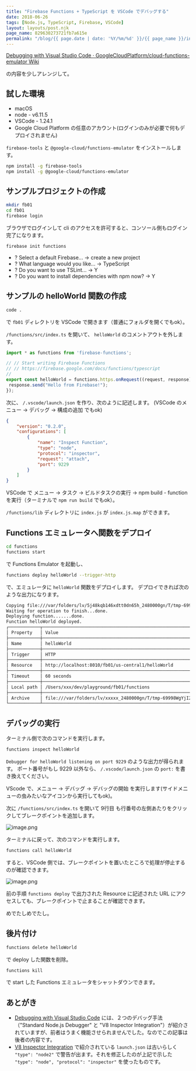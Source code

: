 ```yaml
---
title: "Firebase Functions + TypeScript を VSCode でデバッグする"
date: 2018-06-26
tags: [Node.js, TypeScript, Firebase, VSCode]
layout: layouts/post.njk
page_name: 829630273721fb7a615e
permalink: "/blog/{{ page.date | date: '%Y/%m/%d' }}/{{ page_name }}/index.html"
---
```

[Debugging with Visual Studio Code · GoogleCloudPlatform/cloud-functions-emulator Wiki](https://github.com/GoogleCloudPlatform/cloud-functions-emulator/wiki/Debugging-with-Visual-Studio-Code)

の内容を少しアレンジして。

<!--more-->

## 試した環境

* macOS
* node - v6.11.5
* VSCode - 1.24.1
* Google Cloud Platform の任意のアカウント(ログインのみが必要で何もデプロイされません)

``firebase-tools`` と ``@google-cloud/functions-emulator`` をインストールします。

```bash
npm install -g firebase-tools
npm install -g @google-cloud/functions-emulator
```

## サンプルプロジェクトの作成

```bash
mkdir fb01
cd fb01
firebase login
```

ブラウザでログインして cli のアクセスを許可すると、コンソール側もログイン完了になります。


```bash
firebase init functions
```

* ? Select a default Firebase... -> create a new project
* ? What language would you like... -> TypeScript
* ? Do you want to use TSLint... -> Y
* ? Do you want to install dependencies with npm now? -> Y 

## サンプルの helloWorld 関数の作成

```bash
code .
```

で ``fb01`` ディレクトリを VSCode で開きます（普通にフォルダを開くでもok）。

``/functions/src/index.ts`` を開いて、 ``helloWorld`` のコメントアウトを外します。

```typescript
import * as functions from 'firebase-functions';

// // Start writing Firebase Functions
// // https://firebase.google.com/docs/functions/typescript
//
export const helloWorld = functions.https.onRequest((request, response) => {
 response.send("Hello from Firebase!");
});
```

次に、 ``/.vscode/launch.json`` を作り、次のように記述します。
(VSCode のメニュー -> デバッグ -> 構成の追加 でもok)

```json
{
    "version": "0.2.0",
    "configurations": [
        {
            "name": "Inspect Function",
            "type": "node",
            "protocol": "inspector",
            "request": "attach",
            "port": 9229
        }
    ]
}
```

VSCode で メニュー -> タスク -> ビルドタスクの実行 -> npm build - function を実行（ターミナルで ``npm run build`` でもok）。

``/functions/lib`` ディレクトリに ``index.js`` が ``index.js.map`` ができます。

## Functions エミュレータへ関数をデプロイ

```bash
cd functions
functions start
```

で Functions Emulator を起動し、

```bash
functions deploy helloWorld --trigger-http
```

で、エミュレータに ``helloWorld`` 関数をデプロイします。
デプロイできれば次のような出力になります。

```bash
Copying file:///var/folders/lv/5j48kqb146xdtt0dn65h_2480000gn/T/tmp-69998WgYjI25qtJ59.zip...
Waiting for operation to finish...done.
Deploying function.......done.
Function helloWorld deployed.
┌────────────┬───────────────────────────────────────────────────────────────────────────────────┐
│ Property   │ Value                                                                             │
├────────────┼───────────────────────────────────────────────────────────────────────────────────┤
│ Name       │ helloWorld                                                                        │
├────────────┼───────────────────────────────────────────────────────────────────────────────────┤
│ Trigger    │ HTTP                                                                              │
├────────────┼───────────────────────────────────────────────────────────────────────────────────┤
│ Resource   │ http://localhost:8010/fb01/us-central1/helloWorld                             │
├────────────┼───────────────────────────────────────────────────────────────────────────────────┤
│ Timeout    │ 60 seconds                                                                        │
├────────────┼───────────────────────────────────────────────────────────────────────────────────┤
│ Local path │ /Users/xxx/dev/playground/fb01/functions                             │
├────────────┼───────────────────────────────────────────────────────────────────────────────────┤
│ Archive    │ file:///var/folders/lv/xxxxx_2480000gn/T/tmp-69998WgYjI25qtJ59.zip │
└────────────┴───────────────────────────────────────────────────────────────────────────────────┘
```

## デバッグの実行

ターミナル側で次のコマンドを実行します。

```bash
functions inspect helloWorld
```

``Debugger for helloWorld listening on port 9229`` のような出力が得られます。
ポート番号がもし 9229 以外なら、 ``/.vscode/launch.json`` の ``port:`` を書き換えてください。

VScode で、メニュー -> デバッグ -> デバッグの開始 を実行します(サイドメニューの虫みたいなアイコンから実行してもok)。

次に ``/functions/src/index.ts`` を開いて 9行目 も行番号の左側あたりをクリックしてブレークポイントを追加します。

![image.png](https://qiita-image-store.s3.amazonaws.com/0/8227/6dfef1f5-5429-5a05-123c-87ce88f904d6.png)

ターミナルに戻って、次のコマンドを実行します。

```bash
functions call helloWorld
```

すると、VSCode 側では、ブレークポイントを置いたところで処理が停止するのが確認できます。

![image.png](https://qiita-image-store.s3.amazonaws.com/0/8227/0c1ef1fc-f2dc-54b6-1364-5e37fb9c7236.png)

前の手順 ``functions deploy`` で出力された Resource に記述された URL にアクセスしても、ブレークポイントで止まることが確認できます。

めでたしめでたし。

## 後片付け

```bash
functions delete helloWorld
```

で deploy した関数を削除。

```bash
functions kill
```

で start した Functions エミュレータをシャットダウンできます。

## あとがき

* [Debugging with Visual Studio Code](https://github.com/GoogleCloudPlatform/cloud-functions-emulator/wiki/Debugging-with-Visual-Studio-Code#v8-inspector-integration) には、２つのデバッグ手法（"Standard Node.js Debugger" と "V8 Inspector Integration"）が紹介されていますが、前者はうまく機能させられませんでした。なのでこの記事は後者の内容です。
* [V8 Inspector Integration](https://github.com/GoogleCloudPlatform/cloud-functions-emulator/wiki/Debugging-with-Visual-Studio-Code#v8-inspector-integration) で紹介されている ``launch.json`` は古いらしく ``"type": "node2"`` で警告が出ます。それを修正したのが上記で示した ``"type": "node", "protocol": "inspector"`` を使ったものです。
